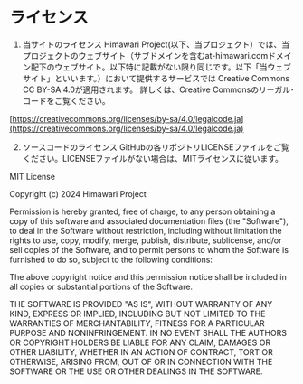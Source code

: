 # ライセンス

1. 当サイトのライセンス Himawari Project(以下、当プロジェクト）では、当プロジェクトのウェブサイト（サブドメインを含むat-himawari.comドメイン配下のウェブサイト。以下特に記載がない限り同じです。以下「当ウェブサイト」といいます。）において提供するサービスでは Creative Commons CC BY-SA 4.0が適用されます。 詳しくは、Creative Commonsのリーガル･コードをご覧ください。

[https://creativecommons.org/licenses/by-sa/4.0/legalcode.ja](https://creativecommons.org/licenses/by-sa/4.0/legalcode.ja)

2. ソースコードのライセンス GitHubの各リポジトリLICENSEファイルをご覧ください。LICENSEファイルがない場合は、MITライセンスに従います。

MIT License

Copyright (c) 2024 Himawari Project

Permission is hereby granted, free of charge, to any person obtaining a copy of this software and associated documentation files (the "Software"), to deal in the Software without restriction, including without limitation the rights to use, copy, modify, merge, publish, distribute, sublicense, and/or sell copies of the Software, and to permit persons to whom the Software is furnished to do so, subject to the following conditions:

The above copyright notice and this permission notice shall be included in all copies or substantial portions of the Software.

THE SOFTWARE IS PROVIDED "AS IS", WITHOUT WARRANTY OF ANY KIND, EXPRESS OR IMPLIED, INCLUDING BUT NOT LIMITED TO THE WARRANTIES OF MERCHANTABILITY, FITNESS FOR A PARTICULAR PURPOSE AND NONINFRINGEMENT. IN NO EVENT SHALL THE AUTHORS OR COPYRIGHT HOLDERS BE LIABLE FOR ANY CLAIM, DAMAGES OR OTHER LIABILITY, WHETHER IN AN ACTION OF CONTRACT, TORT OR OTHERWISE, ARISING FROM, OUT OF OR IN CONNECTION WITH THE SOFTWARE OR THE USE OR OTHER DEALINGS IN THE SOFTWARE.
